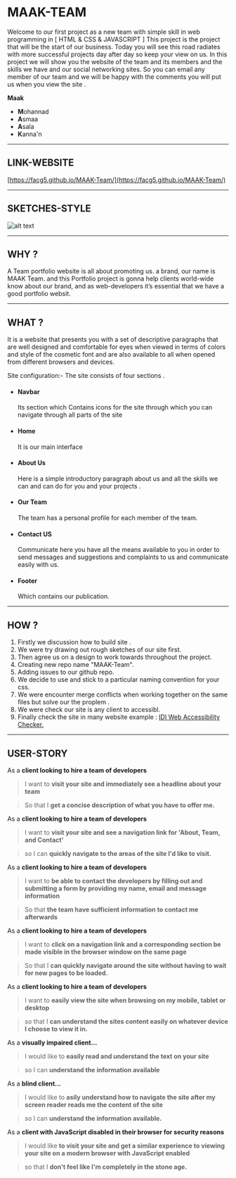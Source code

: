 # MAAK-TEAM
Welcome to our first project as a new team ‏with simple skill in web programming in [ HTML & CSS & JAVASCRIPT ]
This project is the project that will be the start of our business.
Today you will see this road radiates with more successful projects day after day so keep your view on us.
In this project we will show you the website of the team and its members and the skills we have and our social networking sites.
So you can email any member of our team and we will be happy with the comments you will put us when you view the site .

**Maak**
* **M**ohannad
* **A**smaa
* **A**sala
* **K**anna'n

---

## LINK-WEBSITE
[https://facg5.github.io/MAAK-Team/](https://facg5.github.io/MAAK-Team/)

---

## SKETCHES-STYLE
![alt text](https://github.com/FACG5/MAAK-Team/blob/master/img/Web-1920-_-1_2x.png "sketches")

---

## WHY ?
A Team portfolio website is all about promoting us. a brand, our name is MAAK Team. and this Portfolio project is gonna help clients world-wide know about our brand, and as web-developers it’s essential that we have a good portfolio websit.

---

## WHAT ?
It is a website that presents you with a set of descriptive paragraphs that are well designed and comfortable for eyes when viewed in terms of colors and style of the cosmetic font and are also available to all when opened from different browsers and devices.

Site configuration:-
The site consists of four sections .

* #### Navbar
  Its section which Contains icons for the site through which you can navigate through all parts of the site

* #### Home
  It is our main interface

* #### About Us
  Here is a simple introductory paragraph about us and all the skills we can and can do for you and your projects .

* #### Our Team
  The team has a personal profile for each member of the team.

* #### Contact US
  Communicate here you have all the means available to you in order to send messages and suggestions and complaints to us and communicate easily with us.

* #### Footer
  Which contains our publication.

---

## HOW ?

1. Firstly we discussion how to build site .
2. We were try drawing out rough sketches of our site first.
3. Then agree us on a design to work towards throughout the project.
4. Creating new repo name "MAAK-Team".
5. Adding issues to our github repo.
6. We decide to use and stick to a particular naming convention for your css.
7. We were encounter merge conflicts when working together on the same files but solve our the proplem .
8. We were check our site is any client to accessibl.
9. Finally check the site in many website example : [IDI Web Accessibility Checker.](https://achecker.ca/checker/index.php)


---

## USER-STORY

As a **client looking to hire a team of developers**
> I want to **visit your site and immediately see a headline about your team**
<!-- -->
> So that I **get a concise description of what you have to offer me.**


As a **client looking to hire a team of developers**
> I want to **visit your site and see a navigation link for 'About, Team, and Contact'**
<!-- -->
> so I can **quickly navigate to the areas of the site I'd like to visit.**

As a **client looking to hire a team of developers**
> I want to **be able to contact the developers by filling out and submitting a form by providing my name, email and message information**
<!-- -->
> So that **the team have sufficient information to contact me afterwards**

As a **client looking to hire a team of developers**
> I want to **click on a navigation link and a corresponding section be made visible in the browser window on the same page**
<!-- -->
> So that I **can quickly navigate around the site without having to wait for new pages to be loaded.**

As a **client looking to hire a team of developers**
> I want to **easily view the site when browsing on my mobile, tablet or desktop**
<!-- -->
> so that I **can understand the sites content easily on whatever device I choose to view it in.**

As a **visually impaired client...**
> I would like to **easily read and understand the text on your site**
<!-- -->
> so I can **understand the information available**

As a **blind client...**
> I would like to **asily understand how to navigate the site after my screen reader reads me the content of the site**
<!-- -->
> so I can **understand the information available.**

As a **client with JavaScript disabled in their browser for security reasons**
> I would like **to visit your site and get a similar experience to viewing your site on a modern browser with JavaScript enabled**
<!-- -->
> so that I **don't feel like I'm completely in the stone age.**





